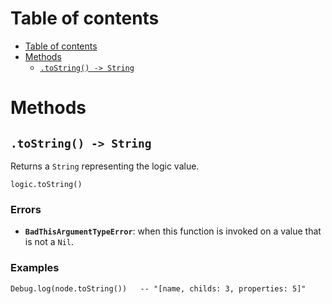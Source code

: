 
# Table of contents

- [Table of contents](#table-of-contents)
- [Methods](#methods)
  - [`.toString() -> String`](#tostring---string)

# Methods

## `.toString() -> String`

Returns a `String` representing the logic value.

```lxm
logic.toString()
```

### Errors

- **`BadThisArgumentTypeError`**: when this function is invoked on a value that is not a `Nil`.

### Examples

```lxm
Debug.log(node.toString())   -- "[name, childs: 3, properties: 5]"
```
